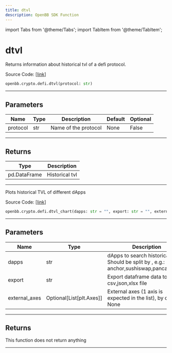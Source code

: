 ```yaml
---
title: dtvl
description: OpenBB SDK Function
---
```


import Tabs from '@theme/Tabs';
import TabItem from '@theme/TabItem';

# dtvl

<Tabs>
<TabItem value="model" label="Model" default>

Returns information about historical tvl of a defi protocol.

Source Code: [[link](https://github.com/OpenBB-finance/OpenBBTerminal/tree/main/openbb_terminal/cryptocurrency/defi/llama_model.py#L124)]

```python
openbb.crypto.defi.dtvl(protocol: str)
```

---

## Parameters

| Name | Type | Description | Default | Optional |
| ---- | ---- | ----------- | ------- | -------- |
| protocol | str | Name of the protocol | None | False |


---

## Returns

| Type | Description |
| ---- | ----------- |
| pd.DataFrame | Historical tvl |
---

</TabItem>
<TabItem value="view" label="Chart">

Plots historical TVL of different dApps

Source Code: [[link](https://github.com/OpenBB-finance/OpenBBTerminal/tree/main/openbb_terminal/cryptocurrency/defi/llama_view.py#L131)]

```python
openbb.crypto.defi.dtvl_chart(dapps: str = "", export: str = "", external_axes: Optional[List[matplotlib.axes._axes.Axes]] = None)
```

---

## Parameters

| Name | Type | Description | Default | Optional |
| ---- | ---- | ----------- | ------- | -------- |
| dapps | str | dApps to search historical TVL. Should be split by , e.g.: anchor,sushiswap,pancakeswap |  | True |
| export | str | Export dataframe data to csv,json,xlsx file |  | True |
| external_axes | Optional[List[plt.Axes]] | External axes (1 axis is expected in the list), by default None | None | True |


---

## Returns

This function does not return anything

---

</TabItem>
</Tabs>
